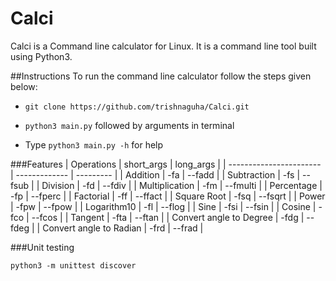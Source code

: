 # Calci
Calci is a Command line calculator for Linux. It is a command line tool built using Python3. 

##Instructions
To run the command line calculator follow the steps given below:

* `git clone https://github.com/trishnaguha/Calci.git`

* `python3 main.py` followed by arguments in terminal

*  Type `python3 main.py -h` for help

###Features
|       Operations        |   short_args  | long_args |
| ----------------------- | ------------- | --------- |
| Addition                | -fa           | --fadd    |
| Subtraction             | -fs           | --fsub    |
| Division                | -fd           | --fdiv    |
| Multiplication          | -fm           | --fmulti  |
| Percentage              | -fp           | --fperc   |
| Factorial               | -ff           | --ffact   |
| Square Root             | -fsq          | --fsqrt   |
| Power                   | -fpw          | --fpow    |
| Logarithm10             | -fl           | --flog    |
| Sine                    | -fsi          | --fsin    |
| Cosine                  | -fco          | --fcos    |
| Tangent                 | -fta          | --ftan    |
| Convert angle to Degree | -fdg          | --fdeg    |
| Convert angle to Radian | -frd          | --frad    |

###Unit testing

`python3 -m unittest discover`

